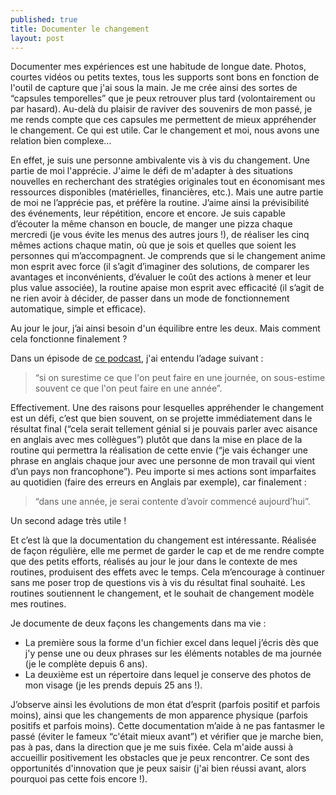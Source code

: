 ```yaml
---
published: true
title: Documenter le changement
layout: post
---
```


Documenter mes expériences est une habitude de longue date. Photos, courtes vidéos ou petits textes, tous les supports sont bons en fonction de l'outil de capture que j'ai sous la main. Je me crée ainsi des sortes de “capsules temporelles” que je peux retrouver plus tard (volontairement ou par hasard). Au-delà du plaisir de raviver des souvenirs de mon passé, je me rends compte que ces capsules me permettent de mieux appréhender le changement. Ce qui est utile. Car le changement et moi, nous avons une relation bien complexe…

En effet, je suis une personne ambivalente vis à vis du changement. Une partie de moi l'apprécie. J'aime le défi de m'adapter à des situations nouvelles en recherchant des stratégies originales tout en économisant mes ressources disponibles (matérielles, financières, etc.). Mais une autre partie de moi ne l’apprécie pas, et préfère la routine. J’aime ainsi la prévisibilité des événements, leur répétition, encore et encore. Je suis capable d’écouter la même chanson en boucle, de manger une pizza chaque mercredi (je vous évite les menus des autres jours !), de réaliser les cinq mêmes actions chaque matin, où que je sois et quelles que soient les personnes qui m’accompagnent. Je comprends que si le changement anime mon esprit avec force (il s’agit d’imaginer des solutions, de comparer les avantages et inconvénients, d’évaluer le coût des actions à mener et leur plus value associée), la routine apaise mon esprit avec efficacité (il s’agit de ne rien avoir à décider, de passer dans un mode de fonctionnement automatique, simple et efficace). 

Au jour le jour, j’ai ainsi besoin d'un équilibre entre les deux. Mais comment cela fonctionne finalement ?

Dans un épisode de [ce podcast](https://fullfocus.co/ltw-podcast-episode-1/), j'ai entendu l’adage suivant : 
> “si on surestime ce que l'on peut faire en une journée, on sous-estime souvent ce que l'on peut faire en une année”. 

Effectivement. Une des raisons pour lesquelles appréhender le changement est un défi, c’est que bien souvent, on se projette immédiatement dans le résultat final (“cela serait tellement génial si je pouvais parler avec aisance en anglais avec mes collègues”) plutôt que dans la mise en place de la routine qui permettra la réalisation de cette envie (“je vais échanger une phrase en anglais chaque jour avec une personne de mon travail qui vient d’un pays non francophone”). Peu importe si mes actions sont imparfaites au quotidien (faire des erreurs en Anglais par exemple), car finalement :
> “dans une année, je serai contente d’avoir commencé aujourd’hui”.

Un second adage très utile !

Et c’est là que la documentation du changement est intéressante. Réalisée de façon régulière, elle me permet de garder le cap et de me rendre compte que des petits efforts, réalisés au jour le jour dans le contexte de mes routines, produisent des effets avec le temps. Cela m’encourage à continuer sans me poser trop de questions vis à vis du résultat final souhaité. Les routines soutiennent le changement, et le souhait de changement modèle mes routines. 

Je documente de deux façons les changements dans ma vie :
- La première sous la forme d'un fichier excel dans lequel j’écris dès que j'y pense une ou deux phrases sur les éléments notables de ma journée (je le complète depuis 6 ans). 
- La deuxième est un répertoire dans lequel je conserve des photos de mon visage (je les prends depuis 25 ans !). 

J’observe ainsi les évolutions de mon état d’esprit (parfois positif et parfois moins), ainsi que les changements de mon apparence physique (parfois positifs et parfois moins). Cette documentation m’aide à ne pas fantasmer le passé (éviter le fameux “c'était mieux avant”) et vérifier que je marche bien, pas à pas, dans la direction que je me suis fixée. Cela m'aide aussi à accueillir positivement les obstacles que je peux rencontrer. Ce sont des opportunités d'innovation que je peux saisir (j'ai bien réussi avant, alors pourquoi pas cette fois encore !).


